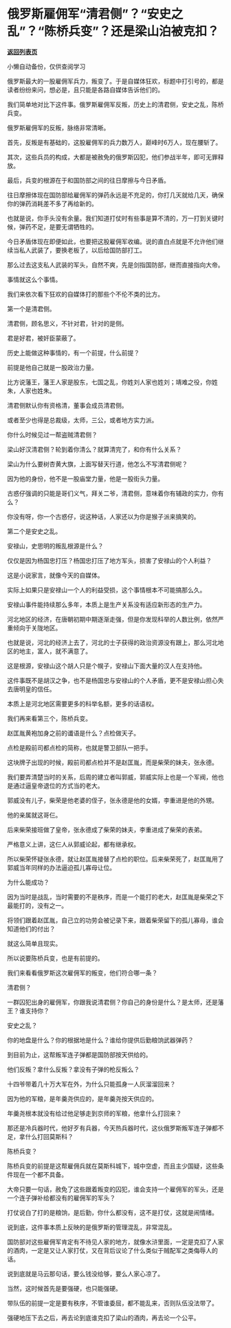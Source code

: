 # 俄罗斯雇佣军“清君侧”？“安史之乱”？“陈桥兵变”？还是梁山泊被克扣？

[**返回列表页**](/gzh/记忆承载3)

小懒自动备份，仅供查阅学习

俄罗斯最大的一股雇佣军兵力，叛变了。于是自媒体狂欢，标题中打引号的，都是读者纷纷来问，想必是，且只能是各路自媒体告诉他们的。  

我们简单地对比下这件事。俄罗斯雇佣军反叛，历史上的清君侧，安史之乱，陈桥兵变。  

俄罗斯雇佣军的反叛，脉络非常清晰。

首先，反叛是有基础的，这股雇佣军的兵力数万人，巅峰时6万人，现在腰斩了。  

其次，这些兵员的构成，大都是被赦免的俄罗斯囚犯，他们参战半年，即可无罪释放。  

最后，兵变的根源在于和国防部之间的往日摩擦与今日矛盾。  

往日摩擦体现在国防部给雇佣军的弹药永远是不充足的，你打几天就给几天，确保你的弹药消耗差不多了再给新的。

也就是说，你手头没有余量。我们知道打仗时有些事是算不清的，万一打到关键时候，弹药不足，是要无谓牺牲的。

今日矛盾体现在即便如此，也要把这股雇佣军收编。说的直白点就是不允许他们继续当私人武装了，要换老板了，以后给国防部打工。  

那么过去这支私人武装的军头，自然不爽，先是剑指国防部，继而直接指向大帝。  

事情就这么个事情。  

我们来依次看下狂欢的自媒体打的那些个不伦不类的比方。  

第一个是清君侧。

清君侧，顾名思义，不针对君，针对的是侧。  

君是好君，被奸臣蒙蔽了。  

历史上能做这种事情的，有一个前提，什么前提？  

前提是他自己就是一股政治力量。

比方说藩王，藩王人家是股东，七国之乱，你姓刘人家也姓刘；靖难之役，你姓朱，人家也姓朱。

清君侧默认你有资格清，董事会成员清君侧。  

或者至少也得是总裁级，太师，三公，或者地方实力派。  

你什么时候见过一帮盗贼清君侧？  

梁山好汉清君侧？轮到着你清么？就算清完了，和你有什么关系？

梁山为什么要树杏黄大旗，上面写替天行道，他怎么不写清君侧呢？  

因为他的身份，他不是一股庙堂力量，他是一股街头力量。

古惑仔强调的只能是哥们义气，拜关二爷，清君侧，意味着你有辅政的实力，你有么？  

你没有呀，你一个古惑仔，说这种话，人家还以为你是猴子派来搞笑的。  

第二个是安史之乱。

安禄山，史思明的叛乱根源是什么？  

仅仅是因为杨国忠打压？杨国忠打压了地方军头，损害了安禄山的个人利益？

这是小说家言，就像今天的自媒体。

实际上如果只是安禄山一个人的利益受损，这个事情根本不可能搞那么久。  

安禄山事件能持续那么多年，本质上是生产关系没有适应新形态的生产力。

河北地区的经济，在唐朝初期中期逐渐走强，但是你发现科举的人数比例，依然严重倾向于关陇地区。

也就是说，河北的经济上去了，河北的士子获得的政治资源没有跟上，那么河北地区的地主，富人，就不满意了。  

这是根源，安禄山这个胡人只是个幌子，安禄山下面大量的汉人在支持他。  

这件事既不是胡汉之争，也不是杨国忠与安禄山的个人矛盾，更不是安禄山担心失去唐明皇的信任。  

本质上是河北地区需要更多的科举名额，更多的话语权。  

我们再来看第三个，陈桥兵变。  

赵匡胤黄袍加身之前的谶语是什么？点检做天子。

点检是殿前司都点检的简称，也就是警卫部队一把手。

这块牌子出现的时候，殿前司都点检并不是赵匡胤，而是柴荣的妹夫，张永德。

我们要弄清楚当时的关系，后周的建立者叫郭威，郭威实际上也是一个军阀，他也是通过逼皇帝退位的方式当的老大。

郭威没有儿子，柴荣是他老婆的侄子，张永德是他的女婿，李重进是他的外甥。

他的亲属就这哥仨。

后来柴荣接班做了皇帝，张永德成了柴荣的妹夫，李重进成了柴荣的表弟。

严格意义上讲，这仨人从郭威论起，都有继承权。

所以柴荣怀疑张永德，就让赵匡胤接替了点检的职位。后来柴荣死了，赵匡胤用了郭威当年同样的办法逼迫孤儿寡母让位。

为什么能成功？

因为当时是战乱，当时需要的不是秩序，而是一个能打的老大，赵匡胤是柴荣之下最能打的，没有之一。

将领们跟着赵匡胤，自己立的功劳会被记录下来，跟着柴荣留下的孤儿寡母，谁会知道他们的付出？

就这么简单且现实。

所以说要陈桥兵变，也是有前提的。

我们来看看俄罗斯这次雇佣军的叛变，他们符合哪一条？

清君侧？

一群囚犯出身的雇佣军，你跟我说清君侧？你自己的身份是什么？是太师，还是藩王？谁支持你？

安史之乱？  

你的地盘是什么？你的根据地是什么？谁给你提供后勤粮饷武器弹药？

到目前为止，这帮叛军连子弹都是国防部按天供给的。  

他们反叛？拿什么反叛？拿没有子弹的枪反叛么？  

十四爷带着几十万大军在外，为什么只能孤身一人灰溜溜回来？  

因为他的军粮，是年羹尧供应的，是年羹尧按天供应的。

年羹尧根本就没有给过他足够走到京师的军粮，他拿什么打回来？

那还是冷兵器时代，他好歹有兵器，今天热兵器时代，这伙俄罗斯叛军连子弹都不足，拿什么打回莫斯科？

陈桥兵变？  

陈桥兵变的前提是这帮雇佣兵就在莫斯科城下，城中空虚，而且主少国疑，这些条件现在一个都不具备。

大帝只要一句话，赦免了这些跟着叛变的囚犯，谁会支持一个雇佣军的军头，还是一个连子弹补给都没有的雇佣军的军头？  

打仗说白了打的是粮饷，是后勤，你什么都没有，这不是打仗，这就是闹情绪。  

说到底，这件事本质上反映的是俄罗斯的管理混乱，非常混乱。  

国防部对这些雇佣军肯定有不待见人家的地方，就像水浒里面，一定是克扣了人家的酒肉，一定是又让人家打仗，又在背后议论了什么类似于贼配军之类侮辱人的话。  

说到底就是马云那句话，要么钱没给够，要么人家心凉了。

当然，这时候首先是要强硬，也只能强硬。  

带队伍的前提一定是要有秩序，不管谁委屈，都不能乱来，否则队伍没法带了。

强硬地压下去之后，再去论到底谁克扣了梁山的酒肉，再去论一个公平。

